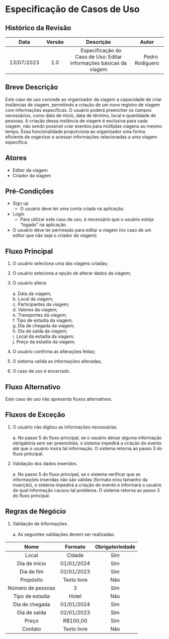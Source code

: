 # **Especificação de Casos de Uso**

## **Histórico da Revisão**

|      **Data**       | **Versão**  |                             **Descrição**                              |      **Autor**       |
| :-----------------: | :---------: | :--------------------------------------------------------------------: | :------------------: |
| `       `13/07/2023 | `      `1.0 | `  `Especificação do Caso de Uso: Editar informações básicas da viagem | `   `Pedro Rodiguero |

## **Breve Descrição**

Este caso de uso concede ao organizador da viagem a capacidade de criar instâncias de viagem, permitindo a criação de um novo registro de viagem com informações específicas. O usuário poderá preencher os campos necessários, como data de início, data de término, local e quantidade de pessoas. A criação dessa instância de viagem é exclusiva para cada viagem, não sendo possível criar eventos para múltiplas viagens ao mesmo tempo. Essa funcionalidade proporciona ao organizador uma forma eficiente de organizar e acessar informações relacionadas a uma viagem específica.

## **Atores**

- Editor da viagem
- Criador da viagem

## **Pré-Condições**

- Sign up
  - O usuário deve ter uma conta criada na aplicação.
- Login
  - Para utilizar este caso de uso, é necessário que o usuário esteja “logado” na aplicação.
- O usuário deve ter permissão para editar a viagem (no caso de um editor que não seja o criador da viagem)

## **Fluxo Principal**

1. O usuário seleciona uma das viagens criadas;
1. O usuário seleciona a opção de alterar dados da viagem;
1. O usuário altera:
    <br></br>
   a. Data da viagem;
   <br>
   b. Local da viagem;
   <br>
   c. Participantes da viagem;
   <br>
   d. Valores da viagem;
   <br>
   e. Transportes da viagem;
   <br>
   f. Tipo de estadia da viagem;
   <br>
   g. Dia de chegada da viagem;
   <br>
   h. Dia de saída da viagem;
   <br>
   i. Local da estadia da viagem;
   <br>
   j. Preço da estadia da viagem;
   <br>

1. O usuário confirma as alterações feitas;
1. O sistema valida as informações alteradas;
1. O caso de uso é encerrado.

## **Fluxo Alternativo**

Este caso de uso não apresenta fluxos alternativos.

## **Fluxos de Exceção**

1. O usuário não digitou as informações necessárias.
    <br></br>
   a. No passo 5 do fluxo principal, se o usuário deixar alguma informação obrigatória sem ser preenchida, o sistema impedirá a criação do evento até que o usuário insira tal informação. O sistema retorna ao passo 3 do fluxo principal.

1. Validação dos dados inseridos.
    <br></br>
   a. No passo 5 do fluxo principal, se o sistema verificar que as informações inseridas não são válidas (formato e/ou tamanho da inserção), o sistema impedirá a criação do evento e informará o usuário de qual informação causou tal problema. O sistema retorna ao passo 3 do fluxo principal.

## **Regras de Negócio**

1. Validação de Informações.
    <br></br>
   a. As seguintes validações devem ser realizadas:

|       Nome        |   Formato   | Obrigatoriedade |
| :---------------: | :---------: | :-------------: |
|       Local       |   Cidade    |       Sim       |
|   Dia de início   | 01/01/2024  |       Sim       |
|    Dia de fim     | 02/01/2023  |       Sim       |
|     Propósito     | Texto livre |       Não       |
| Número de pessoas |      3      |       Sim       |
|  Tipo de estadia  |    Hotel    |       Não       |
|  Dia de chegada   | 01/01/2024  |       Sim       |
|   Dia de saída    | 02/01/2023  |       Sim       |
|       Preço       |  R$100,00   |       Sim       |
|      Contato      | Texto livre |       Não       |
